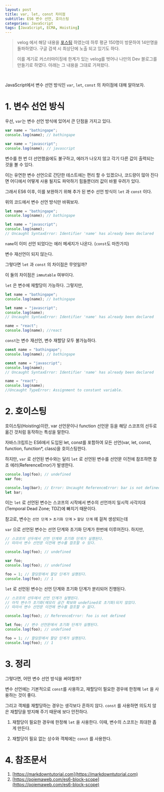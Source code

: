 ```yaml
---
layout: post
title: var, let, const 차이점
subtitle: ES6 변수 선언, 호이스팅
categories: JavaScript
tags: [JavaScript, ECMA, Hoisting]
---
```


> velog 에서 해당 내용을 [포스팅](https://velog.io/@bathingape/JavaScript-var-let-const-%EC%B0%A8%EC%9D%B4%EC%A0%90) 하였는데 하루 평균 150명이 방문하여 14만명을 돌파하였다. 구글 검색 시 최상단에 노출 되고 있기도 하다.
>
> 이를 계기로 커스터마이징에 한계가 있는 velog를 벗어나 나만의 Dev 블로그를 만들기로 하였다. 아래는 그 내용을 그대로 가져왔다.

<br/>

JavaScript에서 변수 선언 방식인 `var`, `let`, `const` 의 차이점에 대해 알아보자.

# 1. 변수 선언 방식

우선, `var`는 변수 선언 방식에 있어서 큰 단점을 가지고 있다.

```js
var name = "bathingape";
console.log(name); // bathingape

var name = "javascript";
console.log(name); // javascript
```

변수를 한 번 더 선언했음에도 불구하고, 에러가 나오지 않고 각기 다른 값이 출력되는 것을 볼 수 있다.

이는 유연한 변수 선언으로 간단한 테스트에는 편리 할 수 있겠으나, 코드량이 많아 진다면 어디에서 어떻게 사용 될지도 파악하기 힘들뿐더러 값이 바뀔 우려가 있다.

그래서 ES6 이후, 이를 보완하기 위해 추가 된 변수 선언 방식이 `let` 과 `const` 이다.

위의 코드에서 변수 선언 방식만 바꿔보자.

```js
let name = "bathingape";
console.log(name); // bathingape

let name = "javascript";
console.log(name);
// Uncaught SyntaxError: Identifier 'name' has already been declared
```

`name`이 이미 선언 되었다는 에러 메세지가 나온다. (`const`도 마찬가지)

변수 재선언이 되지 않는다.

그렇다면 `let` 과 `const` 의 차이점은 무엇일까?

이 둘의 차이점은 `immutable` 여부이다.

`let` 은 변수에 재할당이 가능하다. 그렇지만,

```js
let name = "bathingape";
console.log(name); // bathingape

let name = "javascript";
console.log(name);
// Uncaught SyntaxError: Identifier 'name' has already been declared

name = "react";
console.log(name); //react
```

`const`는 변수 재선언, 변수 재할당 모두 불가능하다.

```js
const name = "bathingape";
console.log(name); // bathingape

const name = "javascript";
console.log(name);
// Uncaught SyntaxError: Identifier 'name' has already been declared

name = "react";
console.log(name);
//Uncaught TypeError: Assignment to constant variable.
```

# 2. 호이스팅

호이스팅(Hoisting)이란, var 선언문이나 function 선언문 등을 해당 스코프의 선두로 옮긴 것처럼 동작하는 특성을 말한다.

자바스크립트는 ES6에서 도입된 let, const를 포함하여 모든 선언(var, let, const, function, function\*, class)을 호이스팅한다.

하지만, `var` 로 선언된 변수와는 달리 `let` 로 선언된 변수를 선언문 이전에 참조하면 참조 에러(ReferenceError)가 발생한다.

```js
console.log(foo); // undefined
var foo;

console.log(bar); // Error: Uncaught ReferenceError: bar is not defined
let bar;
```

이는 `let` 로 선언된 변수는 스코프의 시작에서 변수의 선언까지 일시적 사각지대(Temporal Dead Zone; TDZ)에 빠지기 때문이다.

참고로, 변수는 `선언 단계` > `초기화 단계` > `할당 단계` 에 걸쳐 생성되는데

`var` 으로 선언된 변수는 선언 단계와 초기화 단계가 한번에 이루어진다. 하지만,

```js
// 스코프의 선두에서 선언 단계와 초기화 단계가 실행된다.
// 따라서 변수 선언문 이전에 변수를 참조할 수 있다.

console.log(foo); // undefined

var foo;
console.log(foo); // undefined

foo = 1; // 할당문에서 할당 단계가 실행된다.
console.log(foo); // 1
```

`let` 로 선언된 변수는 선언 단계와 초기화 단계가 분리되어 진행된다.

```js
// 스코프의 선두에서 선언 단계가 실행된다.
// 아직 변수가 초기화(메모리 공간 확보와 undefined로 초기화)되지 않았다.
// 따라서 변수 선언문 이전에 변수를 참조할 수 없다.

console.log(foo); // ReferenceError: foo is not defined

let foo; // 변수 선언문에서 초기화 단계가 실행된다.
console.log(foo); // undefined

foo = 1; // 할당문에서 할당 단계가 실행된다.
console.log(foo); // 1
```

# 3. 정리

그렇다면, 어떤 변수 선언 방식을 써야할까?

변수 선언에는 기본적으로 `const`를 사용하고, 재할당이 필요한 경우에 한정해 `let` 을 사용하는 것이 좋다.

그리고 객체를 재할당하는 경우는 생각보다 흔하지 않다. `const` 를 사용하면 의도치 않은 재할당을 방지해 주기 때문에 보다 안전하다.

1. 재할당이 필요한 경우에 한정해 `let` 을 사용한다. 이때, 변수의 스코프는 최대한 좁게 만든다.

2. 재할당이 필요 없는 상수와 객체에는 `const` 를 사용한다.

# 4. 참조문서

1. [https://markdowntutorial.com](https://markdowntutorial.com)
2. [https://poiemaweb.com/es6-block-scope](https://poiemaweb.com/es6-block-scope)

